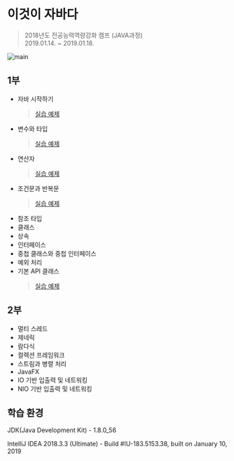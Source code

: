 # 이것이 자바다

> 2018년도 전공능력역량강화 캠프 (JAVA과정)  
> 2019.01.14. ~ 2019.01.18.

![main](http://www.hanbit.co.kr/data/books/B1460673937_l.jpg)

## 1부
* 자바 시작하기
   > [실습 예제](https://github.com/KakaoFriends/ThisIsJava/tree/master/chap01/src)
* 변수와 타입
   > [실습 예제](https://github.com/KakaoFriends/ThisIsJava/tree/master/chap02/src)
* 연산자
   > [실습 예제](https://github.com/KakaoFriends/ThisIsJava/tree/master/chap03/src)
* 조건문과 반복문
   > [실습 예제](https://github.com/KakaoFriends/ThisIsJava/tree/master/chap04/src)
* 참조 타입
* 클래스
* 상속
* 인터페이스
* 중첩 클래스와 중첩 인터페이스
* 예외 처리
* 기본 API 클래스
   > [실습 예제](https://github.com/KakaoFriends/ThisIsJava/tree/master/chap11/src)

## 2부
* 멀티 스레드
* 제네릭
* 람다식
* 컬렉션 프레임워크
* 스트림과 병렬 처리
* JavaFX
* IO 기반 입출력 및 네트워킹
* NIO 기반 입출력 및 네트워킹

## 학습 환경
JDK(Java Development Kit) - 1.8.0_56

IntelliJ IDEA 2018.3.3 (Ultimate) - Build #IU-183.5153.38, built on January 10, 2019

